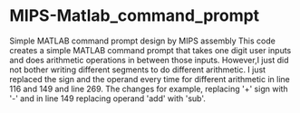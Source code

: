 # MIPS-Matlab_command_prompt
Simple MATLAB command prompt design by MIPS assembly
This code creates a simple MATLAB command prompt that takes one digit user inputs and does arithmetic operations in 
between those inputs.
However,I just did not bother writing different segments to do different arithmetic. I just replaced the sign and the operand every time for different arithmetic in line 116 and 149 and line 269. The changes for example, replacing '+' sign with '-' and in line 149 replacing operand 'add' with 'sub'.
